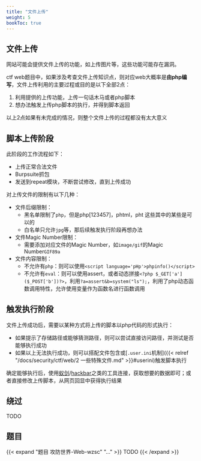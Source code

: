 ```yaml
---
title: "文件上传" 
weight: 5
bookToc: true
---
```


## 文件上传

网站可能会提供文件上传的功能，如上传图片等，这些功能可能存在漏洞。

ctf web题目中，如果涉及考查文件上传知识点，则对应web大概率是**由php编写**，文件上传利用的主要过程或目的是以下全部2点：
1. 利用提供的上传功能，上传一句话木马或者php脚本
2. 想办法触发上传php脚本的执行，并得到脚本返回

以上2点如果有未完成的情况，则整个文件上传的过程都没有太大意义

## 脚本上传阶段

此阶段的工作流程如下：
- 上传正常合法文件
- Burpsuite抓包
- 发送到repeat模块，不断尝试修改，直到上传成功

对上传文件的限制有以下几种：
- 文件后缀限制：
    - 黑名单限制了`php`，但是php[123457]，phtml，pht 这些其中的某些是可以的
    - 白名单只允许`jpg`等，那后续触发执行阶段再想办法
- 文件Magic Number限制：
    - 需要添加对应文件的Magic Number，如`image/gif`的Magic Number`GIF89a`
- 文件内容限制：
    - 不允许有`php`：则可以使用`<script language='pHp'>phpinfo()</script>`
    - 不允许有`eval`：则可以使用assert，或者动态拼接`<?php $_GET['a']($_POST['b'])?>`，利用`?a=assert&b=system("ls");`，利用了php动态函数调用特性，允许使用变量作为函数名进行函数调用

## 触发执行阶段

文件上传成功后，需要以某种方式将上传的脚本以php代码的形式执行：
- 如果提示了存储路径或能够猜测路径，则可以尝试直接访问路径，并测试是否能够执行成功
- 如果以上无法执行成功，则可以搭配文件包含或[`.user.ini`机制]({{< relref "/docs/security/ctf/web/2 一些特殊文件.md" >}}#userini)触发脚本执行

确定能够执行后，使用[蚁剑](https://github.com/AntSwordProject/antSword)/[hackbar](https://chromewebstore.google.com/detail/hackbar/ginpbkfigcoaokgflihfhhmglmbchinc)之类的工具连接，获取想要的数据即可；或者直接修改上传脚本，从网页回显中获得执行结果

## 绕过

TODO

## 题目

{{< expand "题目 攻防世界-Web-wzsc" "..." >}}
TODO
{{< /expand >}}